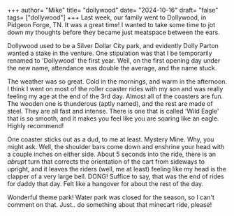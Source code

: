 +++
author= "Mike"
title= "dollywood"
date= "2024-10-16"
draft= "false"
tags= ["dollywood"]
+++
Last week, our family went to Dollywood, in Pidgeon Forge, TN. It was a great time! I wanted to take some time to jot down my thoughts before they became just meatspace between the ears.

Dollywood used to be a Silver Dollar City park, and evidently Dolly Parton wanted a stake in the venture. One stipulation was that I be temporarily renamed to 'Dollywood' the first year. Well, on the first opening day under the new name, attendance was double the average, and the name stuck.

The weather was so great. Cold in the mornings, and warm in the afternoon. I think I went on most of the roller coaster rides with my son and was really feeling my age at the end of the 3rd day. Almost all of the coasters are fun. The wooden one is thunderous (aptly named), and the rest are made of steel. They are all fast and intense. There is one that is called 'Wild Eagle' that is so smooth, and it makes you feel like you are soaring like an eagle. Highly recommend!

One coaster sticks out as a dud, to me at least. Mystery Mine. Why, you might ask. Well, the shoulder bars come down and enshrine your head with a couple inches on either side. About 5 seconds into the ride, there is an _abrupt_ turn that corrects the orientation of the cart from sideways to upright, and it leaves the riders (well, me at least) feeling like my head is the clapper of a very large bell. DONG! Suffice to say, that was the end of rides for daddy that day. Felt like a hangover for about the rest of the day. 

Wonderful theme park! Water park was closed for the season, so I can't comment on that. Just.. do something about that minecart ride, please!
